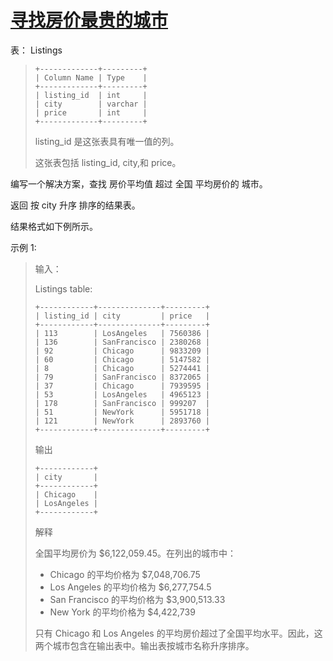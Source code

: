 #  [寻找房价最贵的城市](https://leetcode.cn/problems/find-expensive-cities)

表： Listings
> ```
> +-------------+---------+
> | Column Name | Type    |
> +-------------+---------+
> | listing_id  | int     |
> | city        | varchar |
> | price       | int     |
> +-------------+---------+
> ```
> listing_id 是这张表具有唯一值的列。
> 
> 这张表包括 listing_id, city,和 price。

编写一个解决方案，查找 房价平均值 超过 全国 平均房价的 城市。

返回 按 city 升序 排序的结果表。

结果格式如下例所示。

 

示例 1:

> 输入：
> 
> Listings table:
> ```
> +------------+--------------+---------+
> | listing_id | city         | price   | 
> +------------+--------------+---------+
> | 113        | LosAngeles   | 7560386 | 
> | 136        | SanFrancisco | 2380268 |     
> | 92         | Chicago      | 9833209 | 
> | 60         | Chicago      | 5147582 | 
> | 8          | Chicago      | 5274441 |  
> | 79         | SanFrancisco | 8372065 | 
> | 37         | Chicago      | 7939595 | 
> | 53         | LosAngeles   | 4965123 | 
> | 178        | SanFrancisco | 999207  | 
> | 51         | NewYork      | 5951718 | 
> | 121        | NewYork      | 2893760 | 
> +------------+--------------+---------+
> ```
> 输出
> ```
> +------------+
> | city       | 
> +------------+
> | Chicago    | 
> | LosAngeles |  
> +------------+
> ```
> 解释
> 
> 全国平均房价为 $6,122,059.45。在列出的城市中：
> - Chicago 的平均价格为 $7,048,706.75
> - Los Angeles 的平均价格为 $6,277,754.5
> - San Francisco 的平均价格为 $3,900,513.33
> - New York 的平均价格为 $4,422,739
> 
> 只有 Chicago 和 Los Angeles 的平均房价超过了全国平均水平。因此，这两个城市包含在输出表中。输出表按城市名称升序排序。